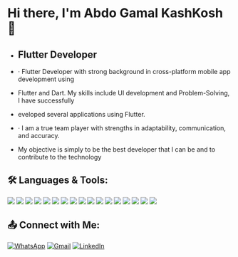 # Hi there, I'm Abdo Gamal KashKosh 👋 

* ## Flutter Developer

* · Flutter Developer with strong background in cross-platform mobile app development using
*  Flutter and Dart. My skills include UI development and Problem-Solving, I have successfully
*  eveloped several applications using Flutter.
* · I am a true team player with strengths in adaptability, communication, and accuracy.
* My objective is simply to be the best developer that I can be and to contribute to the technology


<!---
AbdoGKash/AbdoGKash is a ✨ special ✨ repository because its `README.md` (this file) appears on your GitHub profile.
You can click the Preview link to take a look at your changes.
--->

## 🛠️ Languages & Tools:

<p align="left"> <img src="https://img.shields.io/badge/C++-00599C?style=for-the-badge&logo=c%2B%2B&logoColor=white"/> <img src="https://img.shields.io/badge/Dart-0175C2?style=for-the-badge&logo=dart&logoColor=white"/> <img src="https://img.shields.io/badge/Flutter-02569B?style=for-the-badge&logo=flutter&logoColor=white"/> <img src="https://img.shields.io/badge/Firebase-FFCA28?style=for-the-badge&logo=firebase&logoColor=black"/> <img src="https://img.shields.io/badge/Supabase-3ECF8E?style=for-the-badge&logo=supabase&logoColor=black"/> <img src="https://img.shields.io/badge/BLoC-76C7C0?style=for-the-badge&logo=flutter&logoColor=white"/> <img src="https://img.shields.io/badge/Riverpod-0A0A0A?style=for-the-badge&logo=flutter&logoColor=white"/> <img src="https://img.shields.io/badge/Provider-0F9D58?style=for-the-badge&logo=flutter&logoColor=white"/> <img src="https://img.shields.io/badge/GetX-D00000?style=for-the-badge&logo=flutter&logoColor=white"/> <img src="https://img.shields.io/badge/Git-F05032?style=for-the-badge&logo=git&logoColor=white"/> <img src="https://img.shields.io/badge/GitHub-181717?style=for-the-badge&logo=github&logoColor=white"/> <img src="https://img.shields.io/badge/HTML-E34F26?style=for-the-badge&logo=html5&logoColor=white"/> <img src="https://img.shields.io/badge/CSS-1572B6?style=for-the-badge&logo=css3&logoColor=white"/> <img src="https://img.shields.io/badge/PHP-777BB4?style=for-the-badge&logo=php&logoColor=white"/> <img src="https://img.shields.io/badge/MySQL-4479A1?style=for-the-badge&logo=mysql&logoColor=white"/> <img src="https://img.shields.io/badge/Jira-0052CC?style=for-the-badge&logo=jira&logoColor=white"/> <img src="https://img.shields.io/badge/CI%2FCD-0A0A0A?style=for-the-badge&logo=githubactions&logoColor=white"/> </p>


## 📤 Connect with Me:

[![WhatsApp](https://img.shields.io/badge/WhatsApp-25D366?style=for-the-badge&logo=whatsapp&logoColor=white)](https://wa.me/01025598871)
[![Gmail](https://img.shields.io/badge/Gmail-D14836?style=for-the-badge&logo=gmail&logoColor=white)](https://mail.google.com/mail/?view=cm&fs=1&to=abdokashkosh456@gmail.com)
[![LinkedIn](https://img.shields.io/badge/LinkedIn-0A66C2?style=for-the-badge&logo=linkedin&logoColor=white)](https://www.linkedin.com/in/abdo-kashkosuh-1301612a3/)



